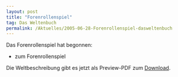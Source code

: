 ```yaml
---
layout: post
title: "Forenrollenspiel"
tag: Das Weltenbuch
permalink: /Aktuelles/2005-06-28-Forenrollenspiel-dasweltenbuch
---
```


Das Forenrollenspiel hat begonnen:

- zum Forenrollenspiel

Die Weltbeschreibung gibt es jetzt als Preview-PDF zum [Download](https://dasweltenbuch.jcgames.de/Publikationen/).


